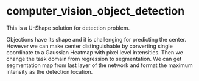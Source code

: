 # computer_vision_object_detection

This is a U-Shape solution for detection problem.

Objections have its  shape and it is challenging for predicting the center. However we can make center distinguishable by
converting single coordinate to a Gaussian Heatmap with pixel level intensities. Then we change the task domain from regression to segmentation. We can get segmentation map from last layer of the network and format the maximum intensity as 
the detection location.

